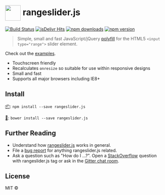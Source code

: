 # <img src="http://rangeslider.js.org/rangeslider.js.png" width="50" valign="middle"> rangeslider.js

[![Build Status](https://travis-ci.org/andreruffert/rangeslider.js.svg?branch=develop)](https://travis-ci.org/andreruffert/rangeslider.js)
[![jsDelivr Hits](https://data.jsdelivr.com/v1/package/npm/rangeslider.js/badge?style=rounded)](https://www.jsdelivr.com/package/npm/rangeslider.js) 
[![npm downloads](https://img.shields.io/npm/dt/rangeslider.js.svg)](https://www.npmjs.com/package/rangeslider.js) [![npm version](https://img.shields.io/npm/v/rangeslider.js.svg)](https://www.npmjs.com/package/rangeslider.js)

> Simple, small and fast JavaScript/jQuery [polyfill](https://remysharp.com/2010/10/08/what-is-a-polyfill) for the HTML5 `<input type="range">` slider element.

Check out the [examples](http://rangeslider.js.org/).

* Touchscreen friendly
* Recalculates `onresize` so suitable for use within responsive designs
* Small and fast
* Supports all major browsers including IE8+

## Install
[📦](https://www.npmjs.org/): ``npm install --save rangeslider.js``                                          

[🐧](http://bower.io/): ``bower install --save rangeslider.js``

## Further Reading
- Understand how [rangeslider.js](http://rangeslider.js.org/) works in general.
- File a [bug report](https://github.com/andreruffert/rangeslider.js/issues) for anything rangeslider.js related.
- Ask a question such as "How do I …?". Open a [StackOverflow](https://stackoverflow.com/search?q=rangeslider.js) question with rangeslider.js tag or ask in the [Gitter chat room](https://gitter.im/andreruffert/rangeslider.js).

## License
MIT © 

